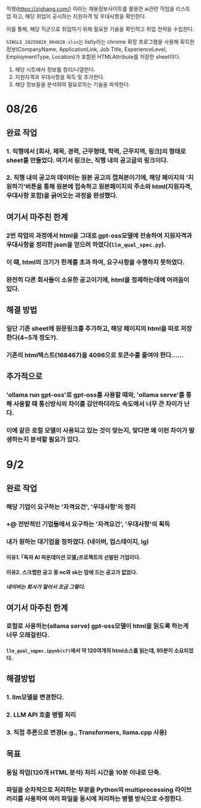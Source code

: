 직행(https://zighang.com/) 이라는 채용정보사이트를 활용한 ai관련 직업을 리스트업 하고, 해당 취업이 공시하는 지원자격 및 우대사항을 확인한다.

이를 통해, 해당 직군으로 취업하기 위해 필요한 기술을 확인하고 취업 전략을 수립한다.

`SINGLE_20250826_004620.xlsx`는 listly라는 chrome 확장 프로그램을 사용해 획득한 정보(CompanyName, ApplicationLink, Job Title, ExperienceLevel, EmploymentType, Location)가 포함된 HTMLAttribute를 저장한 sheet이다.

1. 해당 시트에서 정보를 정리/나열한다.
2. 지원자격과 우대사항을 획득 및 추가한다.
3. 해당 정보들을 분석하여 필요로하는 기술을 파악한다.



# 08/26

## 완료 작업
### 1. 직행에서 [회사, 제목, 경력, 근무형태, 학력, 근무지역, 링크]의 형태로 sheet를 만들었다. 여기서 링크는, 직행 내의 공고글의 링크이다.
### 2. 직행 내의 공고의 데이터는 원본 공고의 캡쳐본이기에, 해당 페이지의 '지원하기'버튼을 통해 원본에 접속하고 원본페이지의 주소와 html(지원자격, 우대사항 포함)을 긁어오는 과정을 완성했다.

## 여기서 마주친 한계
### 2번 작업의 과정에서 html을 그대로 gpt-oss모델에 전송하여 지원자격과 우대사항을 정리한 json을 얻으려 하였다(`llm_qual_spec.py`). 
### 이 떄, html의 크기가 한계를 초과 하여, 요구사항을 수행하지 못하였다.
### 완전히 다른 회사들이 소유한 공고이기에, html을 정제하는데에 어려움이 있다.

## 해결 방법
### 일단 기존 sheet에 원문링크를 추가하고, 해당 페이지의 html을 따로 저장한다(4~5개 정도?).
### 기존의 html텍스트(168467)을 4096으로 토큰수를 줄여야 한다......

## 추가적으로
### 'ollama run gpt-oss'로 gpt-oss를 사용할 때와, 'ollama serve'를 통해 사용할 떄 통신방식의 차이를 감안하더라도 속도에서 너무 큰 차이가 난다.
### 이에 같은 로컬 모델이 사용되고 있는 것이 맞는지, 맞다면 왜 이런 차이가 발생하는지 분석할 필요가 있다.



#  9/2

## 완료 작업
### 해당 기업이 요구하는 '자격요건', '우대사항'의 정리
### +@ 전반적인 기업들에서 요구하는 '자격요건', '우대사항'의 획득
### 내가 원하는 대기업을 정하였다. (네이버, 업스테이지, lg)
#### 이유1. ｢독자 AI 파운데이션 모델｣프로젝트의 선발된 기업이다.
#### 이유2. 스크랩한 공고 중 nc와 sk는 맘에 드는 공고가 없었다.
##### 네이버는 회사가 멀어서 조금 그렇다.

## 여기서 마주친 한계
### 로컬로 사용하는(ollama serve) gpt-oss모델이 html을 읽도록 하는게 너무 오래걸린다.
#### `llm_qual_sqpec.ipynb(c7)`에서 약 120여개의 html소스를 읽는데, 95분이 소요되었다.

## 해결방법
### 1. llm모델을 변경한다.
### 2. LLM API 호출 병렬 처리
### 3. 직접 추론으로 변경(e.g., Transformers, llama.cpp 사용)

## 목표
### 동일 작업(120개 HTML 분석) 처리 시간을 10분 이내로 단축.
### 파일을 순차적으로 처리하는 부분을 Python의 multiprocessing 라이브러리를 사용하여 여러 파일을 동시에 처리하는 병렬 방식으로 수정한다.